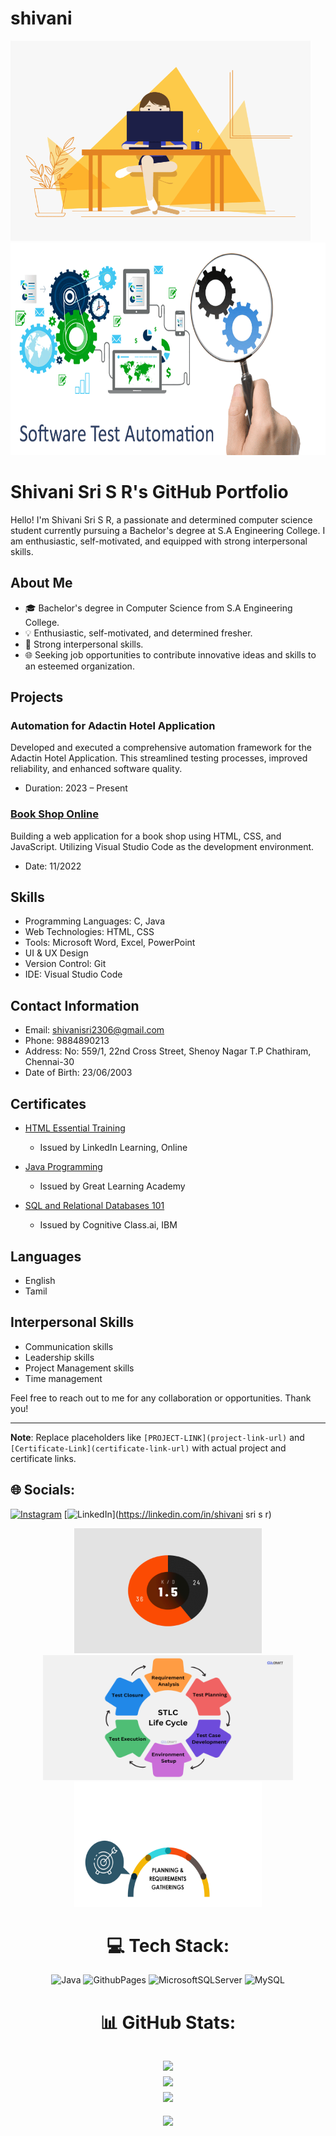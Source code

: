 # shivani

<img src="vv.gif" alt="My Project Logo" width="480" height="320">  <img src="soft-ware-testing.gif" alt="My Project Logo" width="520" height="340"> 


# Shivani Sri S R's GitHub Portfolio

Hello! I'm Shivani Sri S R, a passionate and determined computer science student currently pursuing a Bachelor's degree at S.A Engineering College. I am enthusiastic, self-motivated, and equipped with strong interpersonal skills.

## About Me

- 🎓 Bachelor's degree in Computer Science from S.A Engineering College.
- 💡 Enthusiastic, self-motivated, and determined fresher.
- 👥 Strong interpersonal skills.
- 🌐 Seeking job opportunities to contribute innovative ideas and skills to an esteemed organization.

## Projects

### Automation for Adactin Hotel Application

Developed and executed a comprehensive automation framework for the Adactin Hotel Application. This streamlined testing processes, improved reliability, and enhanced software quality.

- Duration: 2023 – Present

### [Book Shop Online](PROJECT-LINK)

Building a web application for a book shop using HTML, CSS, and JavaScript. Utilizing Visual Studio Code as the development environment.

- Date: 11/2022

## Skills

- Programming Languages: C, Java
- Web Technologies: HTML, CSS
- Tools: Microsoft Word, Excel, PowerPoint
- UI & UX Design
- Version Control: Git
- IDE: Visual Studio Code

## Contact Information

- Email: shivanisri2306@gmail.com
- Phone: 9884890213
- Address: No: 559/1, 22nd Cross Street, Shenoy Nagar T.P Chathiram, Chennai-30
- Date of Birth: 23/06/2003

## Certificates

- [HTML Essential Training](Certificate-Link)
  - Issued by LinkedIn Learning, Online

- [Java Programming](Certificate-Link)
  - Issued by Great Learning Academy

- [SQL and Relational Databases 101](Certificate-Link)
  - Issued by Cognitive Class.ai, IBM

## Languages

- English
- Tamil

## Interpersonal Skills

- Communication skills
- Leadership skills
- Project Management skills
- Time management

Feel free to reach out to me for any collaboration or opportunities. Thank you!

---

**Note**: Replace placeholders like `[PROJECT-LINK](project-link-url)` and `[Certificate-Link](certificate-link-url)` with actual project and certificate links.

## 🌐 Socials:
[![Instagram](https://img.shields.io/badge/Instagram-%23E4405F.svg?logo=Instagram&logoColor=white)](https://instagram.com/srishivani23sr) [![LinkedIn](https://img.shields.io/badge/LinkedIn-%230077B5.svg?logo=linkedin&logoColor=white)](https://linkedin.com/in/shivani sri s r) 
 <div style="text-align:center;">
  <img src="ss.gif" alt="My Project Logo" width="300" height="200"> <img src="stl.png" alt="My Project Logo" width="400" height="200"> <img src="t.gif" alt="My Project Logo" width="300" height="200">


# 💻 Tech Stack:
![Java](https://img.shields.io/badge/java-%23ED8B00.svg?style=for-the-badge&logo=openjdk&logoColor=white) ![GithubPages](https://img.shields.io/badge/github%20pages-121013?style=for-the-badge&logo=github&logoColor=white) ![MicrosoftSQLServer](https://img.shields.io/badge/Microsoft%20SQL%20Server-CC2927?style=for-the-badge&logo=microsoft%20sql%20server&logoColor=white) ![MySQL](https://img.shields.io/badge/mysql-%2300000f.svg?style=for-the-badge&logo=mysql&logoColor=white)
# 📊 GitHub Stats:
![](https://github-readme-stats.vercel.app/api?username=shivani&theme=dark&hide_border=false&include_all_commits=false&count_private=false)<br/>
![](https://github-readme-streak-stats.herokuapp.com/?user=shivani&theme=dark&hide_border=false)<br/>
![](https://github-readme-stats.vercel.app/api/top-langs/?username=shivani&theme=dark&hide_border=false&include_all_commits=false&count_private=false&layout=compact)
---
[![](https://visitcount.itsvg.in/api?id=shivani&icon=0&color=0)](https://visitcount.itsvg.in)

<!-- Proudly created with GPRM ( https://gprm.itsvg.in ) -->
